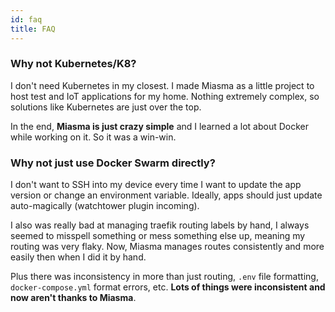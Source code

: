 ```yaml
---
id: faq
title: FAQ
---
```


### Why not Kubernetes/K8?

I don't need Kubernetes in my closest. I made Miasma as a little project to host test and IoT applications for my home. Nothing extremely complex, so solutions like Kubernetes are just over the top.

In the end, **Miasma is just crazy simple** and I learned a lot about Docker while working on it. So it was a win-win.

### Why not just use Docker Swarm directly?

I don't want to SSH into my device every time I want to update the app version or change an environment variable. Ideally, apps should just update auto-magically (watchtower plugin incoming).

I also was really bad at managing traefik routing labels by hand, I always seemed to misspell something or mess something else up, meaning my routing was very flaky. Now, Miasma manages routes consistently and more easily then when I did it by hand.

Plus there was inconsistency in more than just routing, `.env` file formatting, `docker-compose.yml` format errors, etc. **Lots of things were inconsistent and now aren't thanks to Miasma**.
